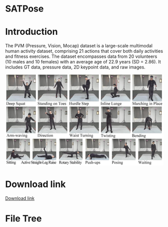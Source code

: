 # SATPose

# Introduction
The PVM (Pressure, Vision, Mocap) dataset is a large-scale multimodal human activity dataset, comprising 21 actions that cover both daily activities and fitness exercises. The dataset encompasses data from 20 volunteers (10 males and 10 females) with an average age of 22.9 years (SD = 2.86). It includes GT data, pressure data, 2D keypoint data, and raw images. 

![avatar](actions.png)

# Download link
[Download link]()

# File Tree


